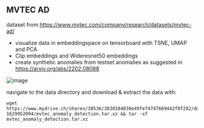 ## MVTEC AD
dataset from https://www.mvtec.com/company/research/datasets/mvtec-ad/

- visualize data in embeddingspace on tensorboard with TSNE, UMAP and PCA
- Clip embeddings and Wideresnet50 embeddings
- create synthetic anomalies from testset anomalies as suggested in https://arxiv.org/abs/2202.08088 


![image](https://github.com/buehlpa/MVTec_Visualizer/assets/64488738/c1df57ea-cdea-4a57-b654-5c740dfc86f2)

navigate to the data directory and download & extract the data  with:

```
wget https://www.mydrive.ch/shares/38536/3830184030e49fe74747669442f0f282/download/420938113-1629952094/mvtec_anomaly_detection.tar.xz && tar -xf mvtec_anomaly_detection.tar.xz
```
